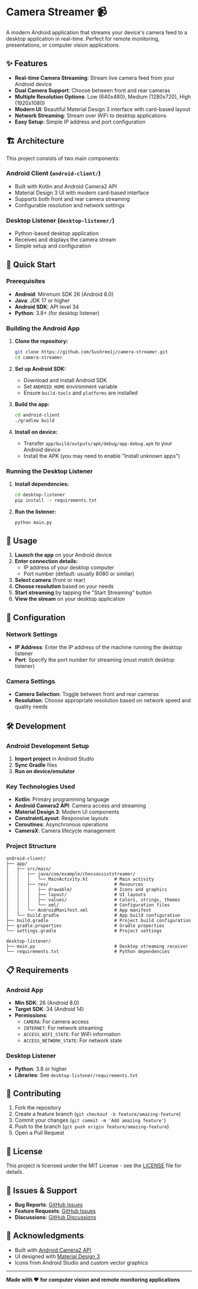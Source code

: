 # Camera Streamer 📹

A modern Android application that streams your device's camera feed to a desktop application in real-time. Perfect for remote monitoring, presentations, or computer vision applications.

## ✨ Features

- **Real-time Camera Streaming**: Stream live camera feed from your Android device
- **Dual Camera Support**: Choose between front and rear cameras
- **Multiple Resolution Options**: Low (640x480), Medium (1280x720), High (1920x1080)
- **Modern UI**: Beautiful Material Design 3 interface with card-based layout
- **Network Streaming**: Stream over WiFi to desktop applications
- **Easy Setup**: Simple IP address and port configuration

## 🏗️ Architecture

This project consists of two main components:

### Android Client (`android-client/`)
- Built with Kotlin and Android Camera2 API
- Material Design 3 UI with modern card-based interface
- Supports both front and rear camera streaming
- Configurable resolution and network settings

### Desktop Listener (`desktop-listener/`)
- Python-based desktop application
- Receives and displays the camera stream
- Simple setup and configuration

## 🚀 Quick Start

### Prerequisites

- **Android**: Minimum SDK 26 (Android 8.0)
- **Java**: JDK 17 or higher
- **Android SDK**: API level 34
- **Python**: 3.8+ (for desktop listener)

### Building the Android App

1. **Clone the repository:**
   ```bash
   git clone https://github.com/Sushree1j/camera-streamer.git
   cd camera-streamer
   ```

2. **Set up Android SDK:**
   - Download and install Android SDK
   - Set `ANDROID_HOME` environment variable
   - Ensure `build-tools` and `platforms` are installed

3. **Build the app:**
   ```bash
   cd android-client
   ./gradlew build
   ```

4. **Install on device:**
   - Transfer `app/build/outputs/apk/debug/app-debug.apk` to your Android device
   - Install the APK (you may need to enable "Install unknown apps")

### Running the Desktop Listener

1. **Install dependencies:**
   ```bash
   cd desktop-listener
   pip install -r requirements.txt
   ```

2. **Run the listener:**
   ```bash
   python main.py
   ```

## 📱 Usage

1. **Launch the app** on your Android device
2. **Enter connection details:**
   - IP address of your desktop computer
   - Port number (default: usually 8080 or similar)
3. **Select camera** (front or rear)
4. **Choose resolution** based on your needs
5. **Start streaming** by tapping the "Start Streaming" button
6. **View the stream** on your desktop application

## 🔧 Configuration

### Network Settings
- **IP Address**: Enter the IP address of the machine running the desktop listener
- **Port**: Specify the port number for streaming (must match desktop listener)

### Camera Settings
- **Camera Selection**: Toggle between front and rear cameras
- **Resolution**: Choose appropriate resolution based on network speed and quality needs

## 🛠️ Development

### Android Development Setup

1. **Import project** in Android Studio
2. **Sync Gradle** files
3. **Run on device/emulator**

### Key Technologies Used

- **Kotlin**: Primary programming language
- **Android Camera2 API**: Camera access and streaming
- **Material Design 3**: Modern UI components
- **ConstraintLayout**: Responsive layouts
- **Coroutines**: Asynchronous operations
- **CameraX**: Camera lifecycle management

### Project Structure

```
android-client/
├── app/
│   ├── src/main/
│   │   ├── java/com/example/chessassiststreamer/
│   │   │   └── MainActivity.kt          # Main activity
│   │   ├── res/                         # Resources
│   │   │   ├── drawable/                # Icons and graphics
│   │   │   ├── layout/                  # UI layouts
│   │   │   ├── values/                  # Colors, strings, themes
│   │   │   └── xml/                     # Configuration files
│   │   └── AndroidManifest.xml          # App manifest
│   └── build.gradle                     # App build configuration
├── build.gradle                         # Project build configuration
├── gradle.properties                    # Gradle properties
└── settings.gradle                      # Project settings

desktop-listener/
├── main.py                              # Desktop streaming receiver
└── requirements.txt                     # Python dependencies
```

## 📋 Requirements

### Android App
- **Min SDK**: 26 (Android 8.0)
- **Target SDK**: 34 (Android 14)
- **Permissions**:
  - `CAMERA`: For camera access
  - `INTERNET`: For network streaming
  - `ACCESS_WIFI_STATE`: For WiFi information
  - `ACCESS_NETWORK_STATE`: For network state

### Desktop Listener
- **Python**: 3.8 or higher
- **Libraries**: See `desktop-listener/requirements.txt`

## 🤝 Contributing

1. Fork the repository
2. Create a feature branch (`git checkout -b feature/amazing-feature`)
3. Commit your changes (`git commit -m 'Add amazing feature'`)
4. Push to the branch (`git push origin feature/amazing-feature`)
5. Open a Pull Request

## 📄 License

This project is licensed under the MIT License - see the [LICENSE](LICENSE) file for details.

## 🐛 Issues & Support

- **Bug Reports**: [GitHub Issues](https://github.com/Sushree1j/camera-streamer/issues)
- **Feature Requests**: [GitHub Issues](https://github.com/Sushree1j/camera-streamer/issues)
- **Discussions**: [GitHub Discussions](https://github.com/Sushree1j/camera-streamer/discussions)

## 🙏 Acknowledgments

- Built with [Android Camera2 API](https://developer.android.com/reference/android/hardware/camera2/package-summary)
- UI designed with [Material Design 3](https://material.io/design)
- Icons from Android Studio and custom vector graphics

---

**Made with ❤️ for computer vision and remote monitoring applications**
